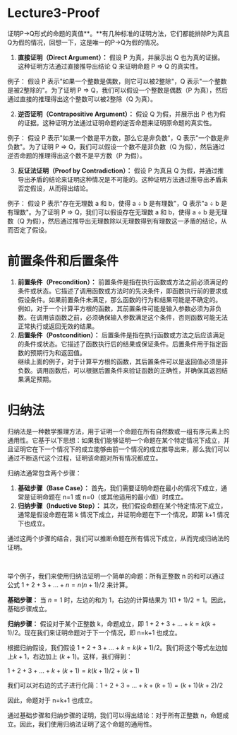 # Lecture3-Proof

证明P→Q形式的命题的真值**。**有几种标准的证明方法，它们都能排除P为真且Q为假的情况，回想一下，这是唯一的P→Q为假的情况。

1. **直接证明（Direct Argument）：** 假设 P 为真，并展示出 Q 也为真的证据。这种证明方法通过直接推导出结论 Q 来证明命题 P ⇒ Q 的真实性。

例子： 假设 P 表示"如果一个整数是偶数，则它可以被2整除"，Q 表示"一个整数是被2整除的"。为了证明 P ⇒ Q，我们可以假设一个整数是偶数（P 为真），然后通过直接的推理得出这个整数可以被2整除（Q 为真）。

2. **逆否证明（Contrapositive Argument）：** 假设 Q 为假，并展示出 P 也为假的证据。这种证明方法通过证明命题的逆否命题来证明原命题的真实性。

例子： 假设 P 表示"如果一个数是平方数，那么它是非负数"，Q 表示"一个数是非负数"。为了证明 P ⇒ Q，我们可以假设一个数不是非负数（Q 为假），然后通过逆否命题的推理得出这个数不是平方数（P 为假）。

3. **反证法证明（Proof by Contradiction）：** 假设 P 为真且 Q 为假，并通过推导出矛盾的结论来证明这种情况是不可能的。这种证明方法通过推导出矛盾来否定假设，从而得出结论。

例子： 假设 P 表示"存在无理数 a 和 b，使得 a ÷ b 是有理数"，Q 表示"a ÷ b 是有理数"。为了证明 P ⇒ Q，我们可以假设存在无理数 a 和 b，使得 a ÷ b 是无理数（Q 为假），然后通过推导出无理数除以无理数得到有理数这一矛盾的结论，从而否定了假设。

# 前置条件和后置条件	

1. **前置条件（Precondition）：** 前置条件是指在执行函数或方法之前必须满足的条件或状态。它描述了调用函数或方法时的先决条件，即函数执行前的要求或假设条件。如果前置条件未满足，那么函数的行为和结果可能是不确定的。  
    例如，对于一个计算平方根的函数，其前置条件可能是输入参数必须为非负数。在调用该函数之前，必须确保输入参数满足这个条件，否则函数可能无法正常执行或返回无效的结果。
2. **后置条件（Postcondition）：** 后置条件是指在执行函数或方法之后应该满足的条件或状态。它描述了函数执行后的结果或保证条件。后置条件用于指定函数的预期行为和返回值。  
    继续上面的例子，对于计算平方根的函数，其后置条件可以是返回值必须是非负数。调用函数后，可以根据后置条件来验证函数的正确性，并确保其返回结果满足预期。

# 归纳法

归纳法是一种数学推理方法，用于证明一个命题在所有自然数或一组有序元素上的通用性。它基于以下思想：如果我们能够证明一个命题在某个特定情况下成立，并且证明它在下一个情况下的成立能够由前一个情况的成立推导出来，那么我们可以通过不断迭代这个过程，证明该命题对所有情况都成立。

归纳法通常包含两个步骤：

1. **基础步骤（Base Case）：** 首先，我们需要证明命题在最小的情况下成立，通常是证明命题在 n=1 或 n=0（或其他适用的最小值）时成立。
2. **归纳步骤（Inductive Step）：** 其次，我们假设命题在某个特定情况下成立，通常是假设命题在第 k 情况下成立，并证明命题在下一个情况，即第 k+1 情况下也成立。

通过这两个步骤的结合，我们可以推断命题在所有情况下成立，从而完成归纳法的证明。

‍

举个例子，我们来使用归纳法证明一个简单的命题：所有正整数 n 的和可以通过公式 $1 + 2 + 3 + ... + n = n(n+1)/2$ 来计算。

**基础步骤：** 当 $n=1$ 时，左边的和为 1，右边的计算结果为 $1(1+1)/2 = 1$。因此，基础步骤成立。

**归纳步骤：** 假设对于某个正整数 k，命题成立，即 $1 + 2 + 3 + ... + k = k(k+1)/2$。现在我们来证明命题对于下一个情况，即 n=k+1 也成立。

根据归纳假设，我们假设 $1 + 2 + 3 + ... + k = k(k+1)/2$。我们将这个等式左边加上$k+1$，右边加上 $(k+1)$。这样，我们得到：

$1 + 2 + 3 + ... + k + (k+1) = k(k+1)/2 + (k+1)$

我们可以对右边的式子进行化简：$1+2+3+...+k+(k+1)=(k+1)(k+2) / 2$

因此，命题对于 n=k+1 也成立。

通过基础步骤和归纳步骤的证明，我们可以得出结论：对于所有正整数 n，命题成立。因此，我们使用归纳法证明了这个命题的通用性。
